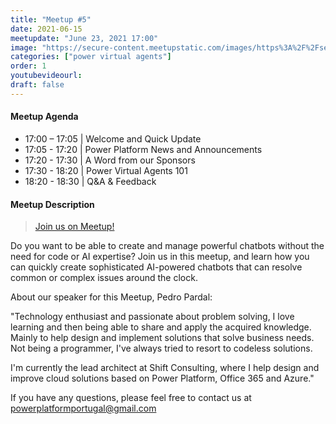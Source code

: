 ```yaml
---
title: "Meetup #5"
date: 2021-06-15
meetupdate: "June 23, 2021 17:00"
image: "https://secure-content.meetupstatic.com/images/https%3A%2F%2Fsecure.meetupstatic.com%2Fphotos%2Fevent%2Fe%2F8%2Fc%2Fc%2Fhighres_496919596.jpeg/600x337.jpg"
categories: ["power virtual agents"]
order: 1
youtubevideourl: 
draft: false
---
```

 
#### Meetup Agenda

* 17:00 – 17:05 | Welcome and Quick Update
* 17:05 - 17:20 | Power Platform News and Announcements
* 17:20 - 17:30 | A Word from our Sponsors
* 17:30 - 18:20 | Power Virtual Agents 101
* 18:20 - 18:30 | Q&A & Feedback

#### Meetup Description

> [Join us on Meetup!](https://www.meetup.com/pt-BR/power_platform_portugal/events/278830604/)

Do you want to be able to create and manage powerful chatbots without the need for code or AI expertise? Join us in this meetup, and learn how you can quickly create sophisticated AI-powered chatbots that can resolve common or complex issues around the clock.

About our speaker for this Meetup, Pedro Pardal:

"Technology enthusiast and passionate about problem solving, I love learning and then being able to share and apply the acquired knowledge. Mainly to help design and implement solutions that solve business needs. Not being a programmer, I've always tried to resort to codeless solutions.

I'm currently the lead architect at Shift Consulting, where I help design and improve cloud solutions based on Power Platform, Office 365 and Azure."

If you have any questions, please feel free to contact us at powerplatformportugal@gmail.com
